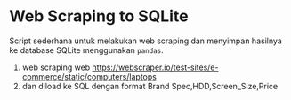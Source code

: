 # Web Scraping to SQLite

Script sederhana untuk melakukan web scraping dan menyimpan hasilnya ke database SQLite menggunakan `pandas`.

1. web scraping web https://webscraper.io/test-sites/e-commerce/static/computers/laptops
2. dan diload ke SQL dengan format
Brand	Spec,HDD,Screen_Size,Price



